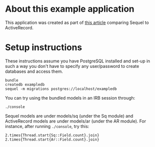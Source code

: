 # About this example application

This application was created as part of [this article](http://rosenfeld.herokuapp.com/en/articles/ruby-rails/2013-12-18-sequel-is-awesome-and-much-better-than-activerecord)
comparing Sequel to ActiveRecord.

# Setup instructions

These instructions assume you have PostgreSQL installed and set-up in such a way you don't have
to specify any user/password to create databases and access them.

    bundle
    createdb exampledb
    sequel -m migrations postgres://localhost/exampledb

You can try using the bundled models in an IRB session through:

    ./console

Sequel models are under models/sq (under the Sq module) and ActiveRecord models are under
models/ar (under the AR module). For instance, after running `./console`, try this:

    2.times{Thread.start{Sq::Field.count}.join}
    2.times{Thread.start{Ar::Field.count}.join}

